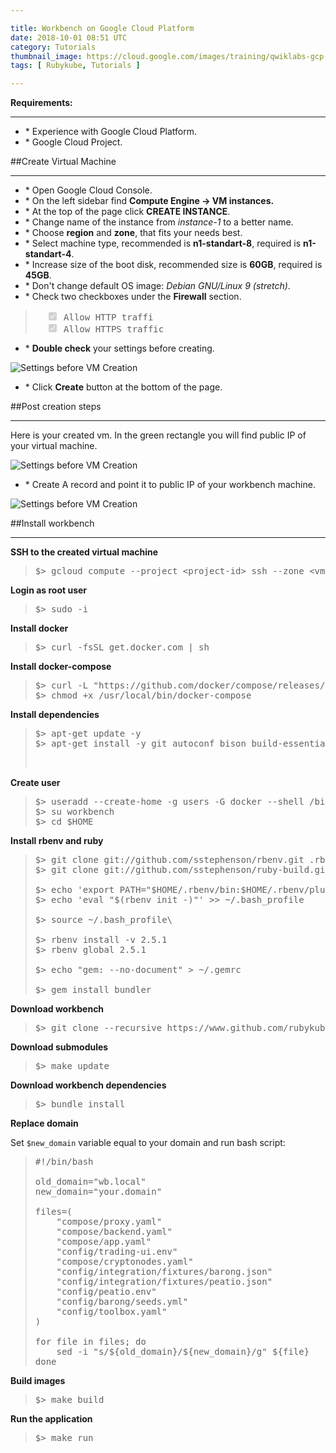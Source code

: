 ```yaml
---

title: Workbench on Google Cloud Platform
date: 2018-10-01 08:51 UTC
category: Tutorials
thumbnail_image: https://cloud.google.com/images/training/qwiklabs-gcp-essentials.png
tags: [ Rubykube, Tutorials ]

---
```



**Requirements:**

---
- <span>*</span> Experience with Google Cloud Platform.
- <span>*</span> Google Cloud Project.  
         
<span></span>        
              
##Create Virtual Machine

---
* <span>*</span> Open Google Cloud Console.
* <span>*</span> On the left sidebar find **Compute Engine -> VM instances.**
* <span>*</span> At the top of the page click **CREATE INSTANCE**.
* <span>*</span> Change name of the instance from _instance-1_ to a better name.
* <span>*</span> Choose **region** and **zone**, that fits your needs best.
* <span>*</span> Select machine type, recommended is **n1-standart-8**, required is **n1-standart-4**.
* <span>*</span> Increase size of the boot disk, recommended size is **60GB**, required is **45GB**.
* <span>*</span> Don't change default OS image: _Debian GNU/Linux 9 (stretch)_.
* <span>*</span> Check two checkboxes under the **Firewall** section.

>  <pre>  <input type="checkbox" id disabled class="task-list-item-checkbox" checked> Allow HTTP traffi  
>   <input type="checkbox" id disabled class="task-list-item-checkbox" checked> Allow HTTPS traffic</pre>  

* <span>*</span> **Double check** your settings before creating.
  
<img class="col-md-12" src="https://camo.githubusercontent.com/087e942149862f48dc0177d051842371e62a2254/68747470733a2f2f64726976652e676f6f676c652e636f6d2f75633f69643d314c536c746d4944744c714b786d6b435a7030324f485a654d375f637630595456" alt="Settings before VM Creation">
   
* <span>*</span> Click **Create** button at the bottom of the page.    
       
<span></span>

##Post creation steps    

---
Here is your created vm. In the green rectangle you will find public IP of your virtual machine.
<p>
  <img class="col-md-12" src="https://camo.githubusercontent.com/8d71c7505d3a42828ae7fff33cd278c1383f280a/68747470733a2f2f64726976652e676f6f676c652e636f6d2f75633f69643d317262336f6a7050572d2d45714770575864414a42514f7734443453736f76356c" alt="Settings before VM Creation">
</p>

* <span>*</span> Create A record and point it to public IP of your workbench machine.

<span></span>

<p>
  <img class="col-md-12" src="https://camo.githubusercontent.com/2c1b9239396fd62558acacabe60c0f90120234b1/68747470733a2f2f64726976652e676f6f676c652e636f6d2f75633f69643d316c6a52786f68756a396c326c786d5a6d6d495a516d36635a4356344661376958" alt="Settings before VM Creation">
</p>

<span></span>

##Install workbench

---
**SSH to the created virtual machine**

>  <pre class="quotes">$<span class="text-primary">></span> gcloud compute --project <span class="text-primary"><</span>project-id<span class="text-primary">></span> ssh --zone <span class="text-primary"><</span>vm-zone<span class="text-primary">></span> <span class="text-primary"><</span>vm-name<span class="text-primary">></span></pre>

**Login as root user**

> <pre class="quotes">$<span class="text-primary">></span> sudo -i</pre>


**Install docker**

> <pre class="quotes">$<span class="text-primary">></span> curl -fsSL get.docker.com <span class="text-primary">|</span> sh</pre>


**Install docker-compose**

> <pre class="quotes">$<span class="text-primary">></span> curl -L "https://github.com/docker/compose/releases/download/1.22.0/docker-compose-$(uname -s)-$(uname -m)" -o /usr/local/bin/docker-compose  
> $<span class="text-primary">></span> chmod +x /usr/local/bin/docker-compose</pre>


**Install dependencies**

> <pre class="quotes">$<span class="text-primary">></span> apt-get update -y
> $<span class="text-primary">></span> apt-get install -y git autoconf bison build-essential libssl-dev \
>                                                               libyaml-dev libreadline6-dev zlib1g-dev \
>                                                               libncurses5-dev libffi-dev libgdbm3 libgdbm-dev</pre>

**Create user**

> <pre class="quotes">$<span class="text-primary">></span> useradd --create-home -g users -G docker --shell /bin/bash workbench
> $<span class="text-primary">></span> su workbench 
> $<span class="text-primary">></span> <span class="text-info">cd</span> $HOME</pre>

**Install rbenv and ruby**

> <pre class="quotes">$<span class="text-primary">></span> git clone git://github.com/sstephenson/rbenv.git .rbenv
> $<span class="text-primary">></span> git clone git://github.com/sstephenson/ruby-build.git <span class="text-primary">~</span>/.rbenv/plugins/ruby-build  
>
> $<span class="text-primary">></span> <span class="text-info">echo</span> 'export PATH="$HOME/.rbenv/bin:$HOME/.rbenv/plugins/ruby-build/bin:$PATH"' <span class="text-primary">>> ~</span>/.bash_profile
> $<span class="text-primary">></span> <span class="text-info">echo</span> 'eval "$(rbenv init -)"' <span class="text-primary">>> ~</span>/.bash_profile 
>
> $<span class="text-primary">></span> <span class="text-info">source</span> <span class="text-primary">~</span>/.bash_profile\
>
> $<span class="text-primary">></span> rbenv install -v 2.5.1
> $<span class="text-primary">></span> rbenv global 2.5.1
>
> $<span class="text-primary">></span> <span class="text-info">echo</span> "gem: --no-document" <span class="text-primary">> ~</span>/.gemrc
>
> $<span class="text-primary">></span> gem install bundler</pre>

**Download workbench**

> <pre class="quotes">$<span class="text-primary">></span> git clone --recursive https://www.github.com/rubykube/workbench.git <span class="text-primary">&&</span> <span class="text-info">cd</span> workbench</pre>

**Download submodules**

> <pre class="quotes">$<span class="text-primary">></span> make update</pre>

**Download workbench dependencies**

> <pre class="quotes">$<span class="text-primary">></span> bundle install</pre>

**Replace domain**

Set <code class="bg-secondary">$new_domain</code> variable equal to your domain and run bash script:

> <pre class="quotes"><span class="text-muted">#!/bin/bash</span>
>  
> old_domain="wb.local" 
> new_domain="your.domain"
> 
> files=(
>     "compose/proxy.yaml"
>     "compose/backend.yaml"
>     "compose/app.yaml"
>     "config/trading-ui.env"
>     "compose/cryptonodes.yaml"
>     "config/integration/fixtures/barong.json"
>     "config/integration/fixtures/peatio.json"
>     "config/peatio.env"
>     "config/barong/seeds.yml"
>     "config/toolbox.yaml"
> )
> 
> <span class="text-primary">for</span> file <span class="text-primary">in</span> files<span class="text-primary">; do</span>
>     sed -i "s/${old_domain}/${new_domain}/g" ${file}
> <span class="text-primary">done</span></pre>

**Build images**

> <pre class="mb-0">$<span class="text-primary">></span> make build</pre>

**Run the application**

> <pre class="mb-0">$<span class="text-primary">></span> make run</pre>